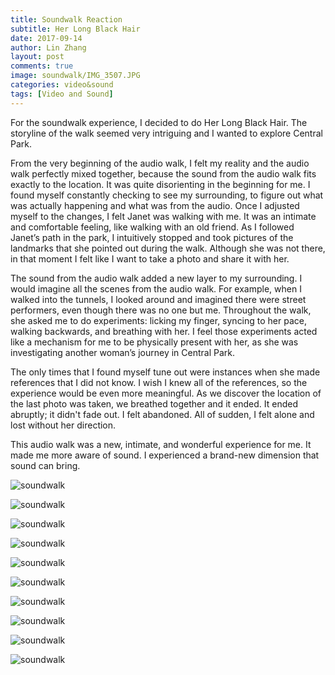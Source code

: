 ```yaml
---
title: Soundwalk Reaction
subtitle: Her Long Black Hair
date: 2017-09-14
author: Lin Zhang
layout: post
comments: true
image: soundwalk/IMG_3507.JPG
categories: video&sound
tags: [Video and Sound]
---
```

For the soundwalk experience, I decided to do Her Long Black Hair. The storyline of the walk seemed very intriguing and I wanted to explore Central Park.

From the very beginning of the audio walk, I felt my reality and the audio walk perfectly mixed together, because the sound from the audio walk fits exactly to the location. It was quite disorienting in the beginning for me. I found myself constantly checking to see my surrounding, to figure out what was actually happening and what was from the audio. Once I adjusted myself to the changes, I felt Janet was walking with me. It was an intimate and comfortable feeling, like walking with an old friend.
As I followed Janet’s path in the park, I intuitively stopped and took pictures of the landmarks that she pointed out during the walk. Although she was not there, in that moment I felt like I want to take a photo and share it with her.

The sound from the audio walk added a new layer to my surrounding. I would imagine all the scenes from the audio walk. For example, when I walked into the tunnels, I looked around and imagined there were street performers, even though there was no one but me. Throughout the walk, she asked me to do experiments: licking my finger, syncing to her pace, walking backwards, and breathing with her.  I feel those experiments acted like a mechanism for me to be physically present with her, as she was investigating another woman’s journey in Central Park.

The only times that I found myself tune out were instances when she made references that I did not know. I wish I knew all of the references, so the experience would be even more meaningful.
 As we discover the location of the last photo was taken, we breathed together and it ended. It ended abruptly; it didn't fade out. I felt abandoned. All of sudden, I felt alone and lost without her direction.

This audio walk was a new, intimate, and wonderful experience for me. It made me more aware of sound. I experienced a brand-new dimension that sound can bring.

![soundwalk]({{site.baseurl}}/images/soundwalk/IMG_3513.JPG)

![soundwalk]({{site.baseurl}}/images/soundwalk/IMG_3520.JPG)

![soundwalk]({{site.baseurl}}/images/soundwalk/IMG_3527.JPG)

![soundwalk]({{site.baseurl}}/images/soundwalk/IMG_3534.JPG)

![soundwalk]({{site.baseurl}}/images/soundwalk/IMG_3538.JPG)

![soundwalk]({{site.baseurl}}/images/soundwalk/IMG_3541.JPG)

![soundwalk]({{site.baseurl}}/images/soundwalk/IMG_3551.JPG)

![soundwalk]({{site.baseurl}}/images/soundwalk/IMG_3555.JPG)

![soundwalk]({{site.baseurl}}/images/soundwalk/IMG_3570.JPG)

![soundwalk]({{site.baseurl}}/images/soundwalk/IMG_3584.JPG)
